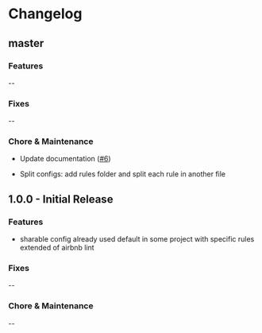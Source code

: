 # Changelog

## master

### Features

--

### Fixes

--

### Chore & Maintenance

- Update documentation ([#6](https://github.com/quintoandar/eslint-config-quintoandar/pull/6))

- Split configs: add rules folder and split each rule in another file

## 1.0.0 - Initial Release

### Features

- sharable config already used default in some project with specific rules extended of airbnb lint

### Fixes

--

### Chore & Maintenance

--
